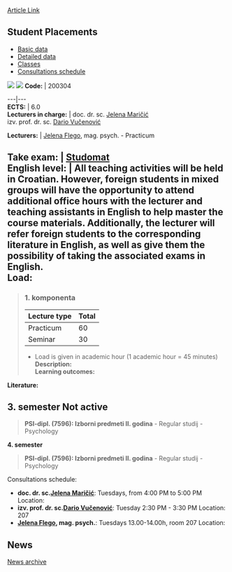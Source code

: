 [Article Link](https://www.fhs.hr/en/course/stupla_b)

## Student Placements
  * [Basic data](https://www.fhs.hr/en/course/stupla_b#v1id-523838_804792_1_0 "Basic data")
  * [Detailed data](https://www.fhs.hr/en/course/stupla_b#v1id-523838_804792_1_1 "Detailed data")
  * [Classes](https://www.fhs.hr/en/course/stupla_b#v1id-523838_804792_1_2 "Classes")
  * [Consultations schedule](https://www.fhs.hr/en/course/stupla_b#v1id-523838_804792_1_3 "Consultations schedule")


[![](https://www.fhs.hr/img/flags/gif/hr.gif)](https://www.fhs.hr/predmet/stupra_b) [![](https://www.fhs.hr/img/flags/gif/gb.gif)](https://www.fhs.hr/en/course/stupla_b)
**Code:** |  200304  
  
---|---  
**ECTS:** |  6.0   
**Lecturers in charge:** |  doc. dr. sc. [Jelena Maričić](https://www.fhs.hr/staff/jelena.maricic)   
izv. prof. dr. sc. [Dario Vučenović](https://www.fhs.hr/staff/dario.vucenovic)   
  
**Lecturers:** |  [Jelena Flego](https://www.fhs.hr/djelatnik/jelena.flego), mag. psych. - Practicum  
  
**Take exam:** |  [Studomat](http://www.isvu.hr/studomat)  
**English level:** |  All teaching activities will be held in Croatian. However, foreign students in mixed groups will have the opportunity to attend additional office hours with the lecturer and teaching assistants in English to help master the course materials. Additionally, the lecturer will refer foreign students to the corresponding literature in English, as well as give them the possibility of taking the associated exams in English.   
**Load:**  
---  
> ### 1. komponenta
> | Lecture type | Total  
> ---|---  
> Practicum | 60  
> Seminar | 30  
> * Load is given in academic hour (1 academic hour = 45 minutes)   
**Description:**  
> **Learning outcomes:**  

  
**Literature:**  

  
**3. semester** Not active  
---  
> **PSI-dipl. (7596): Izborni predmeti II. godina** - Regular studij - Psychology  
>   
  
**4. semester**  
> **PSI-dipl. (7596): Izborni predmeti II. godina** - Regular studij - Psychology  
>   
Consultations schedule: 
  * **doc. dr. sc.[Jelena Maričić](https://www.fhs.hr/staff/jelena.maricic)**: 
Tuesdays, from 4:00 PM to 5:00 PM
Location: 
  * **izv. prof. dr. sc.[Dario Vučenović](https://www.fhs.hr/staff/dario.vucenovic)**: 
Tuesday 2:30 PM - 3:30 PM
Location: 207 
  * **[Jelena Flego](https://www.fhs.hr/djelatnik/jelena.flego), mag. psych.**: 
Tuesdays 13.00-14.00h, room 207
Location: 


## News
[News archive](https://www.fhs.hr/en/course/stupla_b?@=21a07#news_117866 "News archive")
